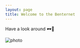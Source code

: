 ```yaml
---
layout: page
title: Welcome to the Benternet 
---
```


Have a look around 🕶️🎹 

![photo](https://raw.githubusercontent.com/dbemerydt/dbemerydt.github.io/master/images/gg-2023.jpg)


